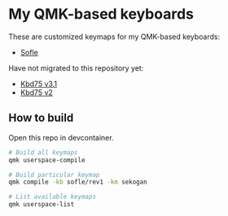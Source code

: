 # My QMK-based keyboards

These are customized keymaps for my QMK-based keyboards:

- [Sofle](keyboards/sofle/keymaps/sekogan/README.md)

Have not migrated to this repository yet:

- [Kbd75 v3.1](kbd75hs/README.md)
- [Kbd75 v2](kbd75v2/README.md)

## How to build

Open this repo in devcontainer.

```bash
# Build all keymaps
qmk userspace-compile

# Build particular keymap
qmk compile -kb sofle/rev1 -km sekogan

# List available keymaps
qmk userspace-list
```

<!-- ## How to flash

WARNING: this recipe is outdated and needs to be verified

The following recipe is for Fedora 38, 39.

```bash
# On Fedora 39 only
sudo dnf copr enable erovia/dfu-programmer

sudo dnf groupinstall "Development Tools"
sudo dnf install dfu-programmer
```

Copy udev rules to `/etc` if suggested by the qmk setup or
if the `make flash` command leads to an error `Waiting for /dev/ttyACM0 to become writable`:

```bash
sudo cp qmk_firmware/util/udev/50-qmk.rules /etc/udev/rules.d/
sudo udevadm control --reload-rules
```

```bash
cd my_qmk_keyboards/sofle
make flash
``` -->
